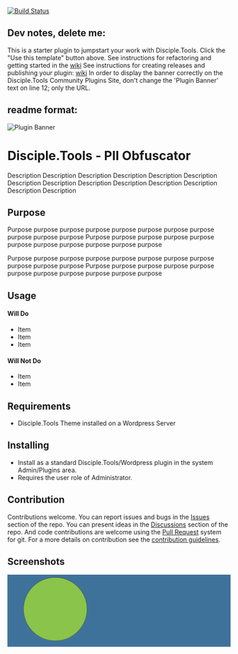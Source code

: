 [![Build Status](https://travis-ci.com/DiscipleTools/disciple-tools-pii-obfuscator.svg?branch=master)](https://travis-ci.com/DiscipleTools/disciple-tools-pii-obfuscator)

## Dev notes, delete me:
This is a starter plugin to jumpstart your work with Disciple.Tools.
Click the "Use this template" button above.
See instructions for refactoring and getting started in the [wiki](https://github.com/DiscipleTools/disciple-tools-pii-obfuscator/wiki)
See instructions for creating releases and publishing your plugin: [wiki](https://github.com/DiscipleTools/disciple-tools-pii-obfuscator/wiki)
In order to display the banner correctly on the Disciple.Tools Community Plugins Site, don't change the 'Plugin Banner' text on line 12; only the URL.

## readme format:

![Plugin Banner](https://raw.githubusercontent.com/DiscipleTools/disciple-tools-pii-obfuscator/b30402d97895e3f911efcb47fb8f29ccd1eb92e5/documentation/banner.png)

# Disciple.Tools - PII Obfuscator

Description Description Description Description Description Description Description
Description Description Description Description Description Description Description

## Purpose

Purpose purpose purpose purpose purpose purpose purpose purpose purpose purpose purpose
Purpose purpose purpose purpose purpose purpose purpose purpose purpose purpose purpose

Purpose purpose purpose purpose purpose purpose purpose purpose purpose purpose purpose
Purpose purpose purpose purpose purpose purpose purpose purpose purpose purpose purpose

## Usage

#### Will Do

- Item
- Item
- Item

#### Will Not Do

- Item
- Item

## Requirements

- Disciple.Tools Theme installed on a Wordpress Server

## Installing

- Install as a standard Disciple.Tools/Wordpress plugin in the system Admin/Plugins area.
- Requires the user role of Administrator.

## Contribution

Contributions welcome. You can report issues and bugs in the
[Issues](https://github.com/DiscipleTools/disciple-tools-pii-obfuscator/issues) section of the repo. You can present ideas
in the [Discussions](https://github.com/DiscipleTools/disciple-tools-pii-obfuscator/discussions) section of the repo. And
code contributions are welcome using the [Pull Request](https://github.com/DiscipleTools/disciple-tools-pii-obfuscator/pulls)
system for git. For a more details on contribution see the
[contribution guidelines](https://github.com/DiscipleTools/disciple-tools-pii-obfuscator/blob/master/CONTRIBUTING.md).


## Screenshots

![screenshot](documentation/community/starter-banners/banner-blue-green.png)
